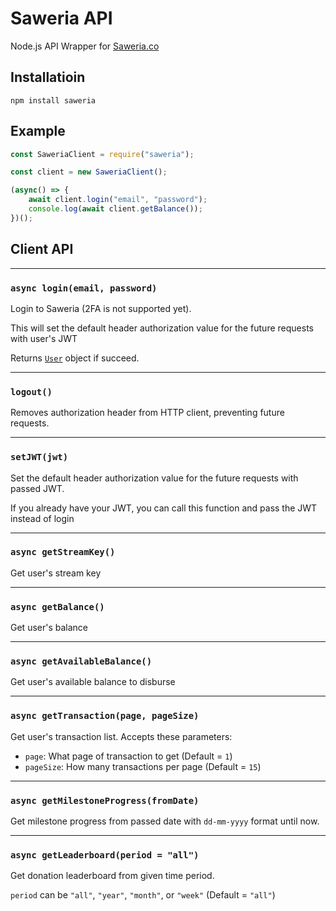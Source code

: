 # Saweria API

Node.js API Wrapper for [Saweria.co](https://saweria.co/)

## Installatioin

```
npm install saweria
```

## Example

```js
const SaweriaClient = require("saweria");

const client = new SaweriaClient();

(async() => {
    await client.login("email", "password");
    console.log(await client.getBalance());
})();

```

## Client API

---

### `async login(email, password)`

Login to Saweria (2FA is not supported yet).

This will set the default header authorization value for the future requests with user's JWT

Returns [`User`](src/types.ts) object if succeed.

---

### `logout()`

Removes authorization header from HTTP client, preventing future requests.

---

### `setJWT(jwt)`

Set the default header authorization value for the future requests with passed JWT.

If you already have your JWT, you can call this function and pass the JWT instead of login

---

### `async getStreamKey()`

Get user's stream key

---

### `async getBalance()`

Get user's balance

---

### `async getAvailableBalance()`

Get user's available balance to disburse

---

### `async getTransaction(page, pageSize)`

Get user's transaction list. Accepts these parameters:

- `page`: What page of transaction to get (Default = `1`)
- `pageSize`: How many transactions per page (Default = `15`)

---

### `async getMilestoneProgress(fromDate)`

Get milestone progress from passed date with `dd-mm-yyyy` format until now.

---

### `async getLeaderboard(period = "all")`

Get donation leaderboard from given time period.

`period` can be `"all"`, `"year"`, `"month"`, or `"week"` (Default = `"all"`)